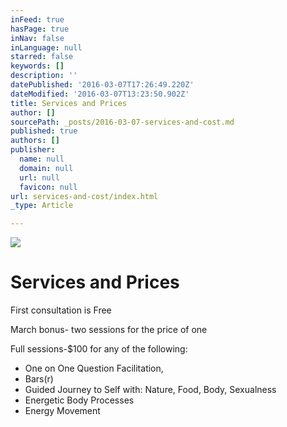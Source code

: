 ```yaml
---
inFeed: true
hasPage: true
inNav: false
inLanguage: null
starred: false
keywords: []
description: ''
datePublished: '2016-03-07T17:26:49.220Z'
dateModified: '2016-03-07T13:23:50.902Z'
title: Services and Prices
author: []
sourcePath: _posts/2016-03-07-services-and-cost.md
published: true
authors: []
publisher:
  name: null
  domain: null
  url: null
  favicon: null
url: services-and-cost/index.html
_type: Article

---
```

![](https://the-grid-user-content.s3-us-west-2.amazonaws.com/279eeb2c-cb17-44a6-997a-83856cd1dd5a.png)

# Services and Prices

First consultation is Free

March bonus- two sessions for the price of one 

Full sessions-$100 for any of the following: 

* One on One Question Facilitation, 
* Bars(r) 
* Guided Journey to Self with: Nature, Food, Body, Sexualness 
* Energetic Body Processes
* Energy Movement